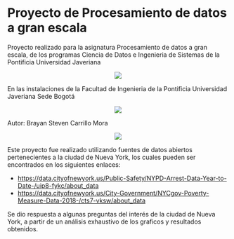 # Proyecto de Procesamiento de datos a gran escala

Proyecto realizado para la asignatura Procesamiento de datos a gran escala, de los programas Ciencia de Datos e Ingenieria de Sistemas de la Pontificia Universidad Javeriana

<p align="center">
  <img src="https://github.com/Raaiinn/project-data-process/assets/73810142/cf77f005-02e3-471f-9bfc-827e3106293a">
</p>

En las instalaciones de la Facultad de Ingenieria de la Pontificia Universidad Javeriana Sede Bogotá

<p align="center">
  <img src="https://ingenieria.javeriana.edu.co/documents/1600952/7406192/ed_ing_ganapremio.jpg/6e7dda9d-698e-66eb-0830-3e904877b2c2?version=1.0&t=1669145171180&download=true">
</p>

Autor: Brayan Steven Carrillo Mora

<p align="center">
  <img src="https://avatars.githubusercontent.com/u/73810142?v=4">
</p>

Este proyecto fue realizado utilizando fuentes de datos abiertos pertenecientes a la ciudad de Nueva York, los cuales pueden ser encontrados en los siguientes enlaces: 

* https://data.cityofnewyork.us/Public-Safety/NYPD-Arrest-Data-Year-to-Date-/uip8-fykc/about_data
* https://data.cityofnewyork.us/City-Government/NYCgov-Poverty-Measure-Data-2018-/cts7-vksw/about_data

Se dio respuesta a algunas preguntas del interés de la ciudad de Nueva York, a partir de un análisis exhaustivo de los graficos y resultados obtenidos.
